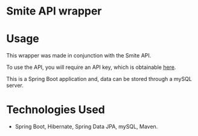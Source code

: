 # Smite API wrapper

# Usage

This wrapper was made in conjunction with the Smite API.

To use the API, you will require an API key, which is obtainable [here](https://fs12.formsite.com/HiRez/form48/secure_index.html).

This is a Spring Boot application and, data can be stored through a mySQL server.

# Technologies Used

* Spring Boot, Hibernate, Spring Data JPA, mySQL, Maven.
